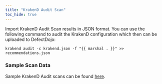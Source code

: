 ```yaml
---
title: "KrakenD Audit Scan"
toc_hide: true
---
```

Import KrakenD Audit Scan results in JSON format. You can use the following command to audit the KrakenD configuration which then can be uploaded to DefectDojo:
```
krakend audit -c krakend.json -f "{{ marshal . }}" >> recommendations.json
```

### Sample Scan Data
Sample KrakenD Audit scans can be found [here](https://github.com/DefectDojo/django-DefectDojo/tree/master/unittests/scans/krakend_audit).

